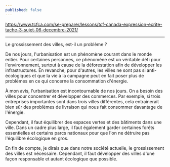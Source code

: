 ```yaml
---
published: false
---
```

https://www.tcfca.com/se-preparer/lessons/tcf-canada-expression-ecrite-tache-3-sujet-06-decembre-2021/

---

Le grossissement des villes, est-il un problème ?

De nos jours, l'urbanisation est un phénomène courant dans le monde entier. Pour certaines personnes, ce phénomène est un véritable défi pour l'environnement, surtout à cause de la déforestation afin de développer les infrastructures. En revanche, pour d'autres, les villes ne sont pas si anti-écologiques et que la vie à la campagne peut en fait poser plus de problèmes en ce qui concerne la consommation d'énergie.

À mon avis, l'urbanisation est incontournable de nos jours. On a besoin des villes pour concentrer et développer des commerces. Par exemple, si trois entreprises importantes sont dans trois villes différentes, cela entraînerait bien sûr des problèmes de livraison qui nous fait consommer davantage de l'énergie.

Cependant, il faut équilibrer des espaces vertes et des bâtiments dans une ville. Dans un cadre plus large, il faut également garder certaines forêts essentielles et certains parcs nationaux pour que l'on ne détruire pas l'équilibre écologique en gros. 

En fin de compte, je dirais que dans notre société actuelle, le grossissement des villes est nécessaire. Cependant, il faut développer des villes d'une façon responsable et autant écologique que possible.
